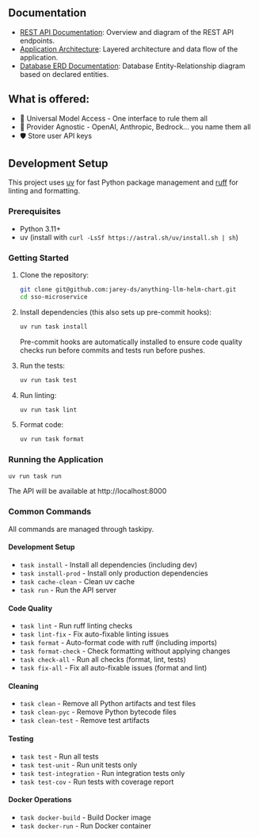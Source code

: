 ## Documentation

- [REST API Documentation](src/sso_anythingll_rest/docs/API_DOC.md): Overview and diagram of the REST API endpoints.
- [Application Architecture](docs/APP_ARCHITECTURE.md): Layered architecture and data flow of the application.
- [Database ERD Documentation](src/sso_anythingll_entity/docs/DATABASE_ERD.md): Database Entity-Relationship diagram based on declared entities.

## What is offered:

- 🎯 Universal Model Access - One interface to rule them all
- 🔮 Provider Agnostic - OpenAI, Anthropic, Bedrock... you name them all
- 🛡️ Store user API keys

## Development Setup

This project uses [uv](https://github.com/astral-sh/uv) for fast Python package management and [ruff](https://github.com/astral-sh/ruff) for linting and formatting.

### Prerequisites

- Python 3.11+
- uv (install with `curl -LsSf https://astral.sh/uv/install.sh | sh`)

### Getting Started

1. Clone the repository:

   ```bash
   git clone git@github.com:jarey-ds/anything-llm-helm-chart.git
   cd sso-microservice
   ```

3. Install dependencies (this also sets up pre-commit hooks):

   ```bash
   uv run task install
   ```

   Pre-commit hooks are automatically installed to ensure code quality checks run before commits and tests run before pushes.

4. Run the tests:

   ```bash
   uv run task test
   ```

5. Run linting:

   ```bash
   uv run task lint
   ```

6. Format code:
   ```bash
   uv run task format
   ```

### Running the Application

```bash
uv run task run
```

The API will be available at http://localhost:8000

### Common Commands

All commands are managed through taskipy.

#### Development Setup

- `task install` - Install all dependencies (including dev)
- `task install-prod` - Install only production dependencies
- `task cache-clean` - Clean uv cache
- `task run` - Run the API server

#### Code Quality

- `task lint` - Run ruff linting checks
- `task lint-fix` - Fix auto-fixable linting issues
- `task format` - Auto-format code with ruff (including imports)
- `task format-check` - Check formatting without applying changes
- `task check-all` - Run all checks (format, lint, tests)
- `task fix-all` - Fix all auto-fixable issues (format and lint)

#### Cleaning

- `task clean` - Remove all Python artifacts and test files
- `task clean-pyc` - Remove Python bytecode files
- `task clean-test` - Remove test artifacts

#### Testing

- `task test` - Run all tests
- `task test-unit` - Run unit tests only
- `task test-integration` - Run integration tests only
- `task test-cov` - Run tests with coverage report

#### Docker Operations

- `task docker-build` - Build Docker image
- `task docker-run` - Run Docker container
